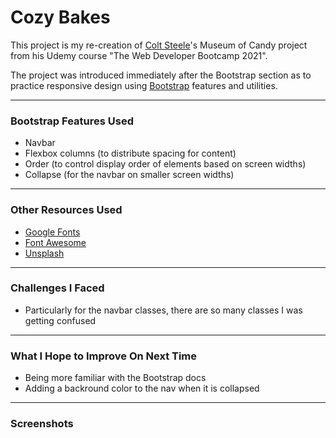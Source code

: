 # Cozy Bakes

This project is my re-creation of [Colt Steele](https://www.youtube.com/c/ColtSteeleCode)'s Museum of Candy project from his Udemy course "The Web Developer Bootcamp 2021".

The project was introduced immediately after the Bootstrap section as to practice responsive design using [Bootstrap](https://getbootstrap.com/docs/5.1/getting-started/introduction/) features and utilities.

---

### Bootstrap Features Used

- Navbar
- Flexbox columns (to distribute spacing for content)
- Order (to control display order of elements based on screen widths)
- Collapse (for the navbar on smaller screen widths)

---

### Other Resources Used

- [Google Fonts](https://fonts.google.com/)
- [Font Awesome](https://fontawesome.com/)
- [Unsplash](https://unsplash.com/)

---

### Challenges I Faced

- Particularly for the navbar classes, there are so many classes I was getting confused

---

### What I Hope to Improve On Next Time

- Being more familiar with the Bootstrap docs
- Adding a backround color to the nav when it is collapsed

---

### Screenshots
